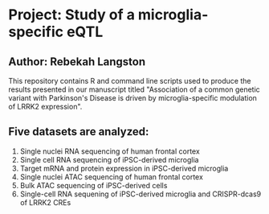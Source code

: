 # Project: Study of a microglia-specific eQTL
## Author: Rebekah Langston


This repository contains R and command line scripts used to produce the results presented in our manuscript titled "Association of a common genetic variant with Parkinson's Disease is driven by microglia-specific modulation of LRRK2 expression".

## Five datasets are analyzed:
1. Single nuclei RNA sequencing of human frontal cortex
1. Single cell RNA sequencing of iPSC-derived microglia
1. Target mRNA and protein expression in iPSC-derived microglia
1. Single nuclei ATAC sequencing of human frontal cortex
1. Bulk ATAC sequencing of iPSC-derived cells
1. Single-cell RNA sequening of iPSC-derived microglia and CRISPR-dcas9 of LRRK2 CREs
